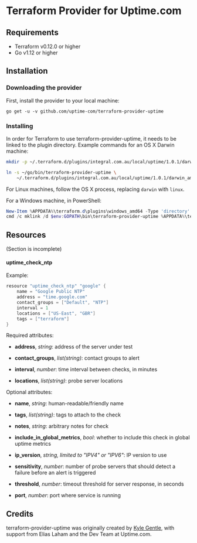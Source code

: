 # Terraform Provider for Uptime.com
## Requirements
* Terraform v0.12.0 or higher
* Go v1.12 or higher

## Installation
### Downloading the provider
First, install the provider to your local machine:
```
go get -u -v github.com/uptime-com/terraform-provider-uptime
```

### Installing
In order for Terraform to use terraform-provider-uptime, it needs to be linked to the plugin directory. Example commands for an OS X Darwin machine:

```bash
mkdir -p ~/.terraform.d/plugins/integral.com.au/local/uptime/1.0.1/darwin_amd64/

ln -s ~/go/bin/terraform-provider-uptime \
    ~/.terraform.d/plugins/integral.com.au/local/uptime/1.0.1/darwin_amd64/terraform-provider-uptime
```

For Linux machines, follow the OS X process, replacing `darwin` with `linux`.

For a Windows machine, in PowerShell:
```powershell
New-Item %APPDATA%\terraform.d\plugins\windows_amd64 -Type 'directory' -Force
cmd /c mklink /d $env:GOPATH\bin\terraform-provider-uptime %APPDATA%\terraform.d\plugins\windows_amd64\terraform-provider-uptime
```

## Resources
(Section is incomplete)

#### uptime\_check\_ntp
Example:

```go
resource "uptime_check_ntp" "google" {
    name = "Google Public NTP"
    address = "time.google.com"
    contact_groups = ["Default", "NTP"]
    interval = 1
    locations = ["US-East", "GBR"]
    tags = ["terraform"]
}
```

Required attributes:

* **address**, *string*: address of the server under test

* **contact_groups**, *list(string)*: contact groups to alert

* **interval**, *number*: time interval between checks, in minutes

* **locations**, *list(string)*: probe server locations

Optional attributes:

* **name**, *string*: human-readable/friendly name

* **tags**, *list(string)*: tags to attach to the check

* **notes**, *string*: arbitrary notes for check

* **include_in_global_metrics**, *bool*: whether to include this check in global uptime metrics

* **ip_version**, *string, limited to "IPV4" or "IPV6"*: IP version to use

* **sensitivity**, *number*: number of probe servers that should detect a failure before an alert is triggered

* **threshold**, *number*: timeout threshold for server response, in seconds

* **port**, *number*: port where service is running

## Credits
terraform-provider-uptime was originally created by [Kyle Gentle](https://github.com/kylegentle), with support from Elias Laham and the Dev Team at Uptime.com.
